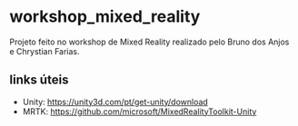 # workshop_mixed_reality
Projeto feito no workshop de Mixed Reality realizado pelo Bruno dos Anjos e Chrystian Farias.

## links úteis
- Unity: https://unity3d.com/pt/get-unity/download
- MRTK: https://github.com/microsoft/MixedRealityToolkit-Unity
